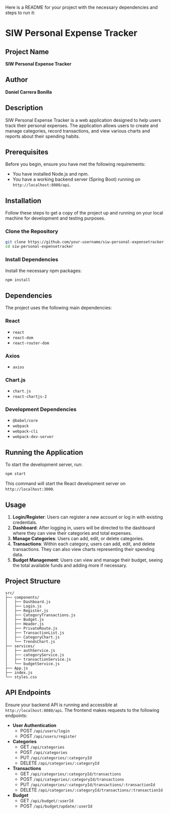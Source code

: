 Here is a README for your project with the necessary dependencies and steps to run it:

 
# SIW Personal Expense Tracker

## Project Name
**SIW Personal Expense Tracker**

## Author
**Daniel Carrera Bonilla**

## Description
SIW Personal Expense Tracker is a web application designed to help users track their personal expenses. The application allows users to create and manage categories, record transactions, and view various charts and reports about their spending habits.

## Prerequisites
Before you begin, ensure you have met the following requirements:
- You have installed Node.js and npm.
- You have a working backend server (Spring Boot) running on `http://localhost:8080/api`.

## Installation
Follow these steps to get a copy of the project up and running on your local machine for development and testing purposes.

### Clone the Repository
```bash
git clone https://github.com/your-username/siw-personal-expensetracker.git
cd siw-personal-expensetracker
```

### Install Dependencies
Install the necessary npm packages:
```bash
npm install
```

## Dependencies
The project uses the following main dependencies:

### React
- `react`
- `react-dom`
- `react-router-dom`

### Axios
- `axios`

### Chart.js
- `chart.js`
- `react-chartjs-2`

### Development Dependencies
- `@babel/core`
- `webpack`
- `webpack-cli`
- `webpack-dev-server`

## Running the Application
To start the development server, run:
```bash
npm start
```
This command will start the React development server on `http://localhost:3000`.

## Usage
1. **Login/Register**: Users can register a new account or log in with existing credentials.
2. **Dashboard**: After logging in, users will be directed to the dashboard where they can view their categories and total expenses.
3. **Manage Categories**: Users can add, edit, or delete categories.
4. **Transactions**: Within each category, users can add, edit, and delete transactions. They can also view charts representing their spending data.
5. **Budget Management**: Users can view and manage their budget, seeing the total available funds and adding more if necessary.

## Project Structure
```plaintext
src/
├── components/
│   ├── Dashboard.js
│   ├── Login.js
│   ├── Register.js
│   ├── CategoryTransactions.js
│   ├── Budget.js
│   ├── Header.js
│   ├── PrivateRoute.js
│   ├── TransactionList.js
│   ├── CategoryChart.js
│   └── TrendsChart.js
├── services/
│   ├── authService.js
│   ├── categoryService.js
│   ├── transactionService.js
│   └── budgetService.js
├── App.js
├── index.js
└── styles.css
```

## API Endpoints
Ensure your backend API is running and accessible at `http://localhost:8080/api`. The frontend makes requests to the following endpoints:

- **User Authentication**
  - POST `/api/users/login`
  - POST `/api/users/register`
- **Categories**
  - GET `/api/categories`
  - POST `/api/categories`
  - PUT `/api/categories/:categoryId`
  - DELETE `/api/categories/:categoryId`
- **Transactions**
  - GET `/api/categories/:categoryId/transactions`
  - POST `/api/categories/:categoryId/transactions`
  - PUT `/api/categories/:categoryId/transactions/:transactionId`
  - DELETE `/api/categories/:categoryId/transactions/:transactionId`
- **Budget**
  - GET `/api/budget/:userId`
  - POST `/api/budget/update/:userId`

